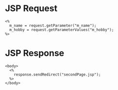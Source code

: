 # JSP Request

```
<%
  m_name = request.getParameter("m_name");
  m_hobby = request.getParameterValues("m_hobby");
%>
```

# JSP Response

```
<body>
  <%
    response.sendRedirect("secondPage.jsp");
  %>
</body>
```
